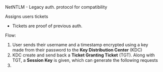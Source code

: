 NetNTLM - Legacy auth. protocol for compatibility

Assigns users tickets
* Tickets are proof of previous auth.

Flow:
1. User sends their username and a timestamp encrypted using a key made from their password to the **Key Distribution Center** (KDC)
2. KDC create and send back a **Ticket Granting Ticket** (TGT). Along with TGT, a **Session Key** is given, which can generate the following requests
3. 